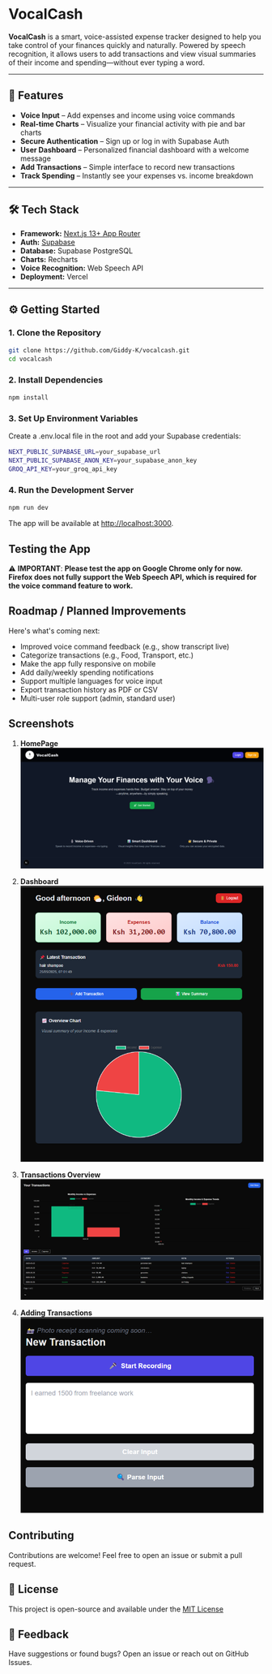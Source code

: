 # VocalCash

**VocalCash** is a smart, voice-assisted expense tracker designed to help you take control of your finances quickly and naturally. Powered by speech recognition, it allows users to add transactions and view visual summaries of their income and spending—without ever typing a word.

---

## 🚀 Features

- **Voice Input** – Add expenses and income using voice commands
- **Real-time Charts** – Visualize your financial activity with pie and bar charts
- **Secure Authentication** – Sign up or log in with Supabase Auth
- **User Dashboard** – Personalized financial dashboard with a welcome message
- **Add Transactions** – Simple interface to record new transactions
- **Track Spending** – Instantly see your expenses vs. income breakdown

---

## 🛠️ Tech Stack

- **Framework:** [Next.js 13+ App Router](https://nextjs.org/)
- **Auth:** [Supabase](https://supabase.io/)
- **Database:** Supabase PostgreSQL
- **Charts:** Recharts
- **Voice Recognition:** Web Speech API
- **Deployment:** Vercel

---

## ⚙️ Getting Started

### 1. **Clone the Repository**

```bash
git clone https://github.com/Giddy-K/vocalcash.git
cd vocalcash
```

### 2. Install Dependencies

```bash
npm install
```

### 3. Set Up Environment Variables

Create a .env.local file in the root and add your Supabase credentials:

```bash
NEXT_PUBLIC_SUPABASE_URL=your_supabase_url
NEXT_PUBLIC_SUPABASE_ANON_KEY=your_supabase_anon_key
GROQ_API_KEY=your_groq_api_key
```

### 4. Run the Development Server

```bash
npm run dev
```

The app will be available at <http://localhost:3000>.

## Testing the App

⚠️ **IMPORTANT**: **Please test the app on Google Chrome only for now.
Firefox does not fully support the Web Speech API, which is required for the voice command feature to work.**

## Roadmap / Planned Improvements

Here's what's coming next:

- Improved voice command feedback (e.g., show transcript live)
- Categorize transactions (e.g., Food, Transport, etc.)
- Make the app fully responsive on mobile
- Add daily/weekly spending notifications
- Support multiple languages for voice input
- Export transaction history as PDF or CSV
- Multi-user role support (admin, standard user)

## Screenshots

1. **HomePage**
![Homepage](assets/screenshots/homepage.png)

2. **Dashboard**
![Dashboard](assets/screenshots/dashboard.png)

3. **Transactions Overview**
![Transactions Overview](assets/screenshots/transactions.png)

4. **Adding Transactions**
![Adding Transactions](assets/screenshots/adding_transaction.png)

## Contributing

Contributions are welcome! Feel free to open an issue or submit a pull request.

## 📝 License

This project is open-source and available under the [MIT License](LICENSE)

## 💬 Feedback

Have suggestions or found bugs? Open an issue or reach out on GitHub Issues.
